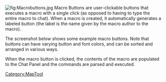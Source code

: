 ![](Macrobuttons.jpg "fig:Macrobuttons.jpg") Macro Buttons are user-clickable buttons that executes a macro with a single click (as opposed to having to type the entire macro to chat). When a macro is created, it automatically generates a labeled button (the label is the name given by the macro author to the macro).

The screenshot below shows some example macro buttons. Note that buttons can have varying button and font colors, and can be sorted and arranged in various ways.

When the macro button is clicked, the contents of the macro are populated to the Chat Panel and the commands are parsed and executed.

<Category:MapTool>